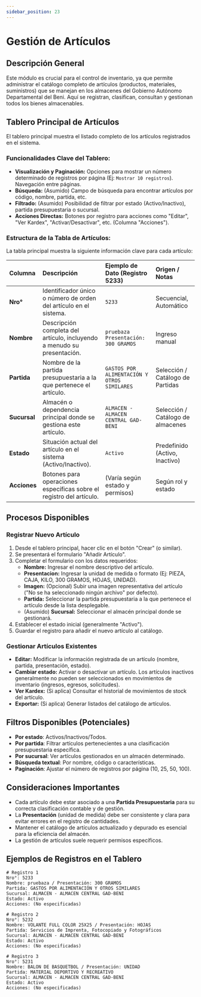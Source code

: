 ```yaml
---
sidebar_position: 23
---
```


# Gestión de Artículos

## Descripción General

Este módulo es crucial para el control de inventario, ya que permite administrar el catálogo completo de artículos (productos, materiales, suministros) que se manejan en los almacenes del Gobierno Autónomo Departamental del Beni. Aquí se registran, clasifican, consultan y gestionan todos los bienes almacenables.

## Tablero Principal de Artículos

El tablero principal muestra el listado completo de los artículos registrados en el sistema.

### Funcionalidades Clave del Tablero:

*   **Visualización y Paginación:** Opciones para mostrar un número determinado de registros por página (Ej: `Mostrar 10 registros`). Navegación entre páginas.
*   **Búsqueda:** (Asumido) Campo de búsqueda para encontrar artículos por código, nombre, partida, etc.
*   **Filtrado:** (Asumido) Posibilidad de filtrar por estado (Activo/Inactivo), partida presupuestaria o sucursal.
*   **Acciones Directas:** Botones por registro para acciones como "Editar", "Ver Kardex", "Activar/Desactivar", etc. (Columna "Acciones").

### Estructura de la Tabla de Artículos:

La tabla principal muestra la siguiente información clave para cada artículo:

| Columna    | Descripción                                                              | Ejemplo de Dato (Registro 5233)                               | Origen / Notas                     |
| :--------- | :----------------------------------------------------------------------- | :------------------------------------------------------------ | :--------------------------------- |
| **Nro°**   | Identificador único o número de orden del artículo en el sistema.        | `5233`                                                        | Secuencial, Automático             |
| **Nombre** | Descripción completa del artículo, incluyendo a menudo su presentación.  | `pruebaza` <br/> `Presentación: 300 GRAMOS`                   | Ingreso manual                   |
| **Partida**| Nombre de la partida presupuestaria a la que pertenece el artículo.      | `GASTOS POR ALIMENTACIÓN Y OTROS SIMILARES`                   | Selección / Catálogo de Partidas |
| **Sucursal**| Almacén o dependencia principal donde se gestiona este artículo.         | `ALMACEN - ALMACEN CENTRAL GAD-BENI`                          | Selección / Catálogo de almacenes |
| **Estado** | Situación actual del artículo en el sistema (Activo/Inactivo).           | `Activo`                                                      | Predefinido (Activo, Inactivo)     |
| **Acciones**| Botones para operaciones específicas sobre el registro del artículo.     | (Varía según estado y permisos)                               | Según rol y estado                 |

## Procesos Disponibles

### Registrar Nuevo Artículo
1.  Desde el tablero principal, hacer clic en el botón "Crear" (o similar).
2.  Se presentará el formulario "Añadir Artículo".
3.  Completar el formulario con los datos requeridos:
    *   **Nombre:** Ingresar el nombre descriptivo del artículo.
    *   **Presentacion:** Ingresar la unidad de medida o formato (Ej: PIEZA, CAJA, KILO, 300 GRAMOS, HOJAS, UNIDAD).
    *   **Imagen:** (Opcional) Subir una imagen representativa del artículo ("No se ha seleccionado ningún archivo" por defecto).
    *   **Partida:** Seleccionar la partida presupuestaria a la que pertenece el artículo desde la lista desplegable.
    *   (Asumido) **Sucursal:** Seleccionar el almacén principal donde se gestionará.
4.  Establecer el estado inicial (generalmente "Activo").
5.  Guardar el registro para añadir el nuevo artículo al catálogo.

### Gestionar Artículos Existentes
*   **Editar:** Modificar la información registrada de un artículo (nombre, partida, presentación, estado).
*   **Cambiar estado:** Activar o desactivar un artículo. Los artículos inactivos generalmente no pueden ser seleccionados en movimientos de inventario (ingresos, egresos, solicitudes).
*   **Ver Kardex:** (Si aplica) Consultar el historial de movimientos de stock del artículo.
*   **Exportar:** (Si aplica) Generar listados del catálogo de artículos.

## Filtros Disponibles (Potenciales)
*   **Por estado**: Activos/Inactivos/Todos.
*   **Por partida**: Filtrar artículos pertenecientes a una clasificación presupuestaria específica.
*   **Por sucursal**: Ver artículos gestionados en un almacén determinado.
*   **Búsqueda textual**: Por nombre, código o características.
*   **Paginación**: Ajustar el número de registros por página (10, 25, 50, 100).

## Consideraciones Importantes
*   Cada artículo debe estar asociado a una **Partida Presupuestaria** para su correcta clasificación contable y de gestión.
*   La **Presentación** (unidad de medida) debe ser consistente y clara para evitar errores en el registro de cantidades.
*   Mantener el catálogo de artículos actualizado y depurado es esencial para la eficiencia del almacén.
*   La gestión de artículos suele requerir permisos específicos.

## Ejemplos de Registros en el Tablero

```plaintext
# Registro 1
Nro°: 5233
Nombre: pruebaza / Presentación: 300 GRAMOS
Partida: GASTOS POR ALIMENTACIÓN Y OTROS SIMILARES
Sucursal: ALMACEN - ALMACEN CENTRAL GAD-BENI
Estado: Activo
Acciones: (No especificadas)

# Registro 2
Nro°: 5232
Nombre: VOLANTE FULL COLOR 25X25 / Presentación: HOJAS
Partida: Servicios de Imprenta, Fotocopiado y Fotográficos
Sucursal: ALMACEN - ALMACEN CENTRAL GAD-BENI
Estado: Activo
Acciones: (No especificadas)

# Registro 3
Nro°: 5231
Nombre: BALON DE BASQUETBOL / Presentación: UNIDAD
Partida: MATERIAL DEPORTIVO Y RECREATIVO
Sucursal: ALMACEN - ALMACEN CENTRAL GAD-BENI
Estado: Activo
Acciones: (No especificadas)